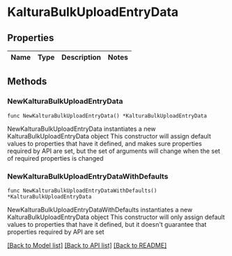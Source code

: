 # KalturaBulkUploadEntryData

## Properties

Name | Type | Description | Notes
------------ | ------------- | ------------- | -------------

## Methods

### NewKalturaBulkUploadEntryData

`func NewKalturaBulkUploadEntryData() *KalturaBulkUploadEntryData`

NewKalturaBulkUploadEntryData instantiates a new KalturaBulkUploadEntryData object
This constructor will assign default values to properties that have it defined,
and makes sure properties required by API are set, but the set of arguments
will change when the set of required properties is changed

### NewKalturaBulkUploadEntryDataWithDefaults

`func NewKalturaBulkUploadEntryDataWithDefaults() *KalturaBulkUploadEntryData`

NewKalturaBulkUploadEntryDataWithDefaults instantiates a new KalturaBulkUploadEntryData object
This constructor will only assign default values to properties that have it defined,
but it doesn't guarantee that properties required by API are set


[[Back to Model list]](../README.md#documentation-for-models) [[Back to API list]](../README.md#documentation-for-api-endpoints) [[Back to README]](../README.md)


